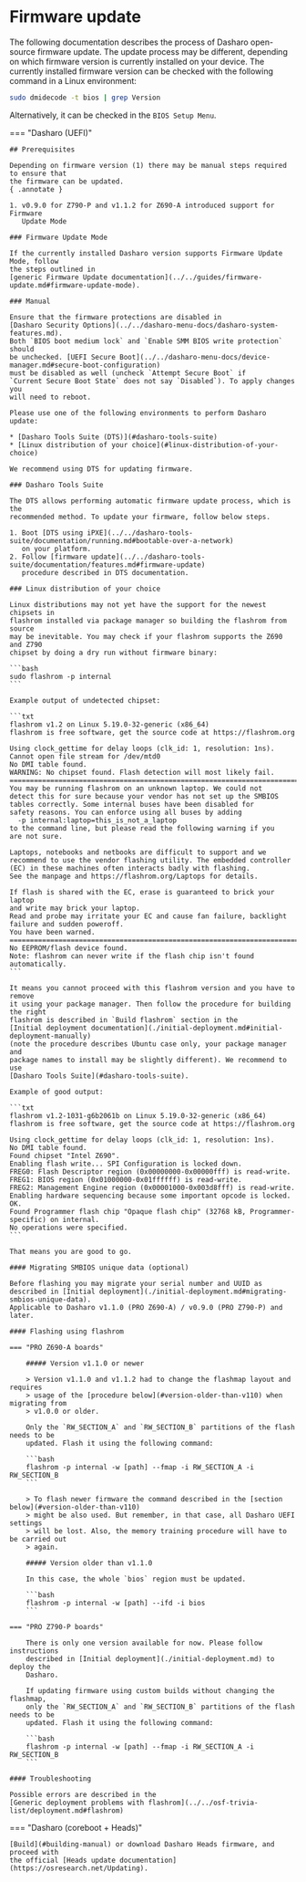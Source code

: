 # Firmware update

The following documentation describes the process of Dasharo open-source
firmware update. The update process may be different, depending on which
firmware version is currently installed on your device. The currently installed
firmware version can be checked with the following command in a Linux
environment:

```bash
sudo dmidecode -t bios | grep Version
```

Alternatively, it can be checked in the `BIOS Setup Menu`.

=== "Dasharo (UEFI)"

    ## Prerequisites

    Depending on firmware version (1) there may be manual steps required to ensure that
    the firmware can be updated.
    { .annotate }

    1. v0.9.0 for Z790-P and v1.1.2 for Z690-A introduced support for Firmware
       Update Mode

    ### Firmware Update Mode

    If the currently installed Dasharo version supports Firmware Update Mode, follow
    the steps outlined in
    [generic Firmware Update documentation](../../guides/firmware-update.md#firmware-update-mode).

    ### Manual

    Ensure that the firmware protections are disabled in
    [Dasharo Security Options](../../dasharo-menu-docs/dasharo-system-features.md).
    Both `BIOS boot medium lock` and `Enable SMM BIOS write protection` should
    be unchecked. [UEFI Secure Boot](../../dasharo-menu-docs/device-manager.md#secure-boot-configuration)
    must be disabled as well (uncheck `Attempt Secure Boot` if
    `Current Secure Boot State` does not say `Disabled`). To apply changes you
    will need to reboot.

    Please use one of the following environments to perform Dasharo update:

    * [Dasharo Tools Suite (DTS)](#dasharo-tools-suite)
    * [Linux distribution of your choice](#linux-distribution-of-your-choice)

    We recommend using DTS for updating firmware.

    ### Dasharo Tools Suite

    The DTS allows performing automatic firmware update process, which is the
    recommended method. To update your firmware, follow below steps.

    1. Boot [DTS using iPXE](../../dasharo-tools-suite/documentation/running.md#bootable-over-a-network)
       on your platform.
    2. Follow [firmware update](../../dasharo-tools-suite/documentation/features.md#firmware-update)
       procedure described in DTS documentation.

    ### Linux distribution of your choice

    Linux distributions may not yet have the support for the newest chipsets in
    flashrom installed via package manager so building the flashrom from source
    may be inevitable. You may check if your flashrom supports the Z690 and Z790
    chipset by doing a dry run without firmware binary:

    ```bash
    sudo flashrom -p internal
    ```

    Example output of undetected chipset:

    ```txt
    flashrom v1.2 on Linux 5.19.0-32-generic (x86_64)
    flashrom is free software, get the source code at https://flashrom.org

    Using clock_gettime for delay loops (clk_id: 1, resolution: 1ns).
    Cannot open file stream for /dev/mtd0
    No DMI table found.
    WARNING: No chipset found. Flash detection will most likely fail.
    ========================================================================
    You may be running flashrom on an unknown laptop. We could not
    detect this for sure because your vendor has not set up the SMBIOS
    tables correctly. Some internal buses have been disabled for
    safety reasons. You can enforce using all buses by adding
      -p internal:laptop=this_is_not_a_laptop
    to the command line, but please read the following warning if you
    are not sure.

    Laptops, notebooks and netbooks are difficult to support and we
    recommend to use the vendor flashing utility. The embedded controller
    (EC) in these machines often interacts badly with flashing.
    See the manpage and https://flashrom.org/Laptops for details.

    If flash is shared with the EC, erase is guaranteed to brick your laptop
    and write may brick your laptop.
    Read and probe may irritate your EC and cause fan failure, backlight
    failure and sudden poweroff.
    You have been warned.
    ========================================================================
    No EEPROM/flash device found.
    Note: flashrom can never write if the flash chip isn't found automatically.
    ```

    It means you cannot proceed with this flashrom version and you have to remove
    it using your package manager. Then follow the procedure for building the right
    flashrom is described in `Build flashrom` section in the
    [Initial deployment documentation](./initial-deployment.md#initial-deployment-manually)
    (note the procedure describes Ubuntu case only, your package manager and
    package names to install may be slightly different). We recommend to use
    [Dasharo Tools Suite](#dasharo-tools-suite).

    Example of good output:

    ```txt
    flashrom v1.2-1031-g6b2061b on Linux 5.19.0-32-generic (x86_64)
    flashrom is free software, get the source code at https://flashrom.org

    Using clock_gettime for delay loops (clk_id: 1, resolution: 1ns).
    No DMI table found.
    Found chipset "Intel Z690".
    Enabling flash write... SPI Configuration is locked down.
    FREG0: Flash Descriptor region (0x00000000-0x00000fff) is read-write.
    FREG1: BIOS region (0x01000000-0x01ffffff) is read-write.
    FREG2: Management Engine region (0x00001000-0x003d8fff) is read-write.
    Enabling hardware sequencing because some important opcode is locked.
    OK.
    Found Programmer flash chip "Opaque flash chip" (32768 kB, Programmer-specific) on internal.
    No operations were specified.
    ```

    That means you are good to go.

    #### Migrating SMBIOS unique data (optional)

    Before flashing you may migrate your serial number and UUID as
    described in [Initial deployment](./initial-deployment.md#migrating-smbios-unique-data).
    Applicable to Dasharo v1.1.0 (PRO Z690-A) / v0.9.0 (PRO Z790-P) and later.

    #### Flashing using flashrom

    === "PRO Z690-A boards"

        ##### Version v1.1.0 or newer

        > Version v1.1.0 and v1.1.2 had to change the flashmap layout and requires
        > usage of the [procedure below](#version-older-than-v110) when migrating from
        > v1.0.0 or older.

        Only the `RW_SECTION_A` and `RW_SECTION_B` partitions of the flash needs to be
        updated. Flash it using the following command:

        ```bash
        flashrom -p internal -w [path] --fmap -i RW_SECTION_A -i RW_SECTION_B
        ```

        > To flash newer firmware the command described in the [section below](#version-older-than-v110)
        > might be also used. But remember, in that case, all Dasharo UEFI settings
        > will be lost. Also, the memory training procedure will have to be carried out
        > again.

        ##### Version older than v1.1.0

        In this case, the whole `bios` region must be updated.

        ```bash
        flashrom -p internal -w [path] --ifd -i bios
        ```

    === "PRO Z790-P boards"

        There is only one version available for now. Please follow instructions
        described in [Initial deployment](./initial-deployment.md) to deploy the
        Dasharo.

        If updating firmware using custom builds without changing the flashmap,
        only the `RW_SECTION_A` and `RW_SECTION_B` partitions of the flash needs to be
        updated. Flash it using the following command:

        ```bash
        flashrom -p internal -w [path] --fmap -i RW_SECTION_A -i RW_SECTION_B
        ```

    #### Troubleshooting

    Possible errors are described in the
    [Generic deployment problems with flashrom](../../osf-trivia-list/deployment.md#flashrom)

=== "Dasharo (coreboot + Heads)"

    [Build](#building-manual) or download Dasharo Heads firmware, and proceed with
    the official [Heads update documentation](https://osresearch.net/Updating).
